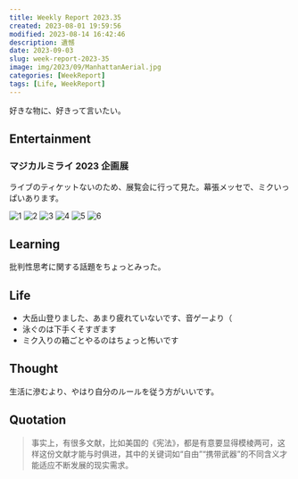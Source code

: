 ```yaml
---
title: Weekly Report 2023.35
created: 2023-08-01 19:59:56
modified: 2023-08-14 16:42:46
description: 遺憾
date: 2023-09-03
slug: week-report-2023-35
image: img/2023/09/ManhattanAerial.jpg
categories: [WeekReport]
tags: [Life, WeekReport]
---
```


好きな物に、好きって言いたい。

## Entertainment

### マジカルミライ 2023 企画展

ライブのティケットないのため、展覧会に行って見た。幕張メッセで、ミクいっぱいあります。

![1](img/2023/09/photo_2023-09-04_11-20-58.jpg)
![2](img/2023/09/photo_2023-09-04_11-21-07.jpg)
![3](img/2023/09/photo_2023-09-04_11-21-12.jpg)
![4](img/2023/09/photo_2023-09-04_11-21-19.jpg)
![5](img/2023/09/photo_2023-09-04_11-21-30.jpg)
![6](img/2023/09/photo_2023-09-04_11-21-25.jpg)

## Learning

批判性思考に関する話題をちょっとみった。

## Life

- 大岳山登りました、あまり疲れていないです、音ゲーより（
- 泳ぐのは下手くそすぎます
- ミク入りの箱ごとやるのはちょっと怖いです

## Thought

生活に滲むより、やはり自分のルールを従う方がいいです。

## Quotation

> 事实上，有很多文献，比如美国的《宪法》，都是有意要显得模棱两可，这样这份文献才能与时俱进，其中的关键词如“自由”“携带武器”的不同含义才能适应不断发展的现实需求。
